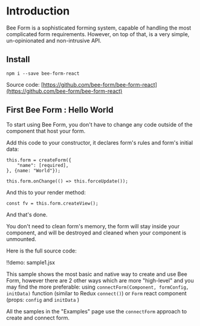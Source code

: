 # Introduction

Bee Form is a sophisticated forming system, capable of handling the most complicated form requirements. However, on top 
of that, is a very simple, un-opinionated and non-intrusive API.


## Install

```
npm i --save bee-form-react
```

Source code: [https://github.com/bee-form/bee-form-react](https://github.com/bee-form/bee-form-react)


## First Bee Form : Hello World

To start using Bee Form, you don't have to change any code outside of the component that host your form.

Add this code to your constructor, it declares form's rules and form's initial data:

```
this.form = createForm({
    "name": [required],
}, {name: "World"});

this.form.onChange(() => this.forceUpdate());
```

And this to your render method:
```
const fv = this.form.createView();
```

And that's done.

You don't need to clean form's memory, the form will stay inside your component, and will be destroyed and cleaned when 
your component is unmounted.

Here is the full source code:

!!demo: sample1.jsx

This sample shows the most basic and native way to create and use Bee Form, however there are 2 other ways which are more "high-level" and you may find the more preferable: using `connectForm(Component, formConfig, initData)` function (similar to Redux `connect()`) or `Form` react component (props: `config` and `initData` ) 

All the samples in the "Examples" page use the `connectForm` approach to create and connect form.